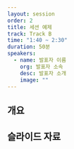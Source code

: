 ```yaml
---
layout: session
order: 2
title: 세션 예제
track: Track B
time: "1:40 ~ 2:30"
duration: 50분
speakers:
  - name: 발표자 이름
    org: 발표자 소속
    desc: 발표자 소개
    image: ""
---
```


## 개요

## 슬라이드 자료
